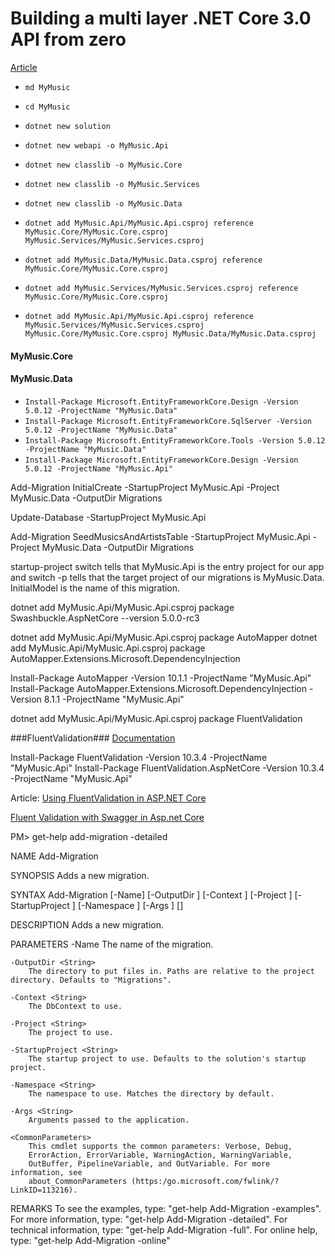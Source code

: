 # Building a multi layer .NET Core 3.0 API from zero

[Article](https://medium.com/swlh/building-a-nice-multi-layer-net-core-3-api-c68a9ef16368) 

- `md MyMusic`
- `cd MyMusic`
 
- `dotnet new solution`

- `dotnet new webapi -o MyMusic.Api`
- `dotnet new classlib -o MyMusic.Core`
- `dotnet new classlib -o MyMusic.Services`
- `dotnet new classlib -o MyMusic.Data`


- `dotnet add MyMusic.Api/MyMusic.Api.csproj reference MyMusic.Core/MyMusic.Core.csproj MyMusic.Services/MyMusic.Services.csproj`
- `dotnet add MyMusic.Data/MyMusic.Data.csproj reference MyMusic.Core/MyMusic.Core.csproj`
- `dotnet add MyMusic.Services/MyMusic.Services.csproj reference MyMusic.Core/MyMusic.Core.csproj`
- `dotnet add MyMusic.Api/MyMusic.Api.csproj reference MyMusic.Services/MyMusic.Services.csproj MyMusic.Core/MyMusic.Core.csproj MyMusic.Data/MyMusic.Data.csproj`

#### MyMusic.Core

#### MyMusic.Data

- `Install-Package Microsoft.EntityFrameworkCore.Design -Version 5.0.12 -ProjectName "MyMusic.Data"`
- `Install-Package Microsoft.EntityFrameworkCore.SqlServer -Version 5.0.12 -ProjectName "MyMusic.Data"`
- `Install-Package Microsoft.EntityFrameworkCore.Tools -Version 5.0.12 -ProjectName "MyMusic.Data"`
- `Install-Package Microsoft.EntityFrameworkCore.Design -Version 5.0.12 -ProjectName "MyMusic.Api"`


Add-Migration InitialCreate -StartupProject MyMusic.Api -Project MyMusic.Data -OutputDir Migrations

<!-- dotnet ef --startup-project MyMusic.Api/MyMusic.Api.csproj migrations add InitialModel -p MyMusic.Data/MyMusic.Data.csproj-->

Update-Database -StartupProject MyMusic.Api

<!-- dotnet ef --startup-project MyMusic.Api/MyMusic.Api.csproj database update-->

Add-Migration SeedMusicsAndArtistsTable -StartupProject MyMusic.Api -Project MyMusic.Data -OutputDir Migrations

<!-- dotnet ef --startup-project MyMusic.Api/MyMusic.Api.csproj migrations add SeedMusicsAndArtistsTable -p MyMusic.Data/MyMusic.Data.csproj-->

startup-project switch tells that MyMusic.Api is the entry project for our app and 
switch -p tells that the target project of our migrations is MyMusic.Data. 
InitialModel is the name of this migration.


dotnet add MyMusic.Api/MyMusic.Api.csproj package Swashbuckle.AspNetCore --version 5.0.0-rc3

dotnet add MyMusic.Api/MyMusic.Api.csproj package AutoMapper 
dotnet add MyMusic.Api/MyMusic.Api.csproj package AutoMapper.Extensions.Microsoft.DependencyInjection

Install-Package AutoMapper -Version 10.1.1 -ProjectName "MyMusic.Api"
Install-Package AutoMapper.Extensions.Microsoft.DependencyInjection -Version 8.1.1 -ProjectName "MyMusic.Api"

dotnet add MyMusic.Api/MyMusic.Api.csproj package FluentValidation

###FluentValidation###
[Documentation](https://docs.fluentvalidation.net/en/latest/aspnet.html)

Install-Package FluentValidation -Version 10.3.4 -ProjectName "MyMusic.Api"
Install-Package FluentValidation.AspNetCore -Version 10.3.4 -ProjectName "MyMusic.Api"

Article:  [Using FluentValidation in ASP.NET Core](https://wildermuth.com/2019/11/18/Using-FluentValidation-in-ASP-NET-Core)

[Fluent Validation with Swagger in Asp.net Core](https://stackoverflow.com/questions/44638195/fluent-validation-with-swagger-in-asp-net-core)

PM> get-help add-migration -detailed

NAME
    Add-Migration
    
SYNOPSIS
    Adds a new migration.
    
    
SYNTAX
    Add-Migration [-Name] <String> [-OutputDir <String>] [-Context <String>] [-Project <String>] [-StartupProject <String>] [-Namespace <String>] [-Args <String>] [<CommonParameters>]
    
    
DESCRIPTION
    Adds a new migration.
    

PARAMETERS
    -Name <String>
        The name of the migration.
        
    -OutputDir <String>
        The directory to put files in. Paths are relative to the project directory. Defaults to "Migrations".
        
    -Context <String>
        The DbContext to use.
        
    -Project <String>
        The project to use.
        
    -StartupProject <String>
        The startup project to use. Defaults to the solution's startup project.
        
    -Namespace <String>
        The namespace to use. Matches the directory by default.
        
    -Args <String>
        Arguments passed to the application.
        
    <CommonParameters>
        This cmdlet supports the common parameters: Verbose, Debug,
        ErrorAction, ErrorVariable, WarningAction, WarningVariable,
        OutBuffer, PipelineVariable, and OutVariable. For more information, see 
        about_CommonParameters (https:/go.microsoft.com/fwlink/?LinkID=113216). 
    
REMARKS
    To see the examples, type: "get-help Add-Migration -examples".
    For more information, type: "get-help Add-Migration -detailed".
    For technical information, type: "get-help Add-Migration -full".
    For online help, type: "get-help Add-Migration -online"



